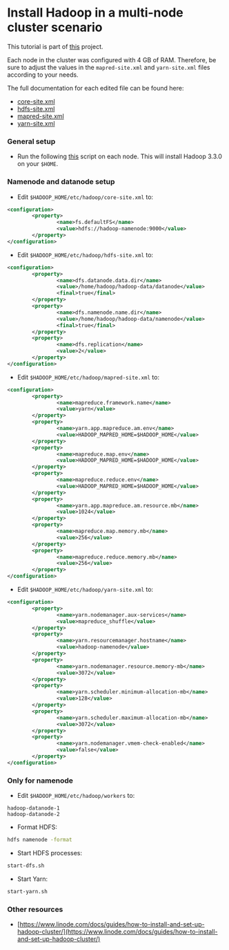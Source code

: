 # Install Hadoop in a multi-node cluster scenario

This tutorial is part of [this](https://github.com/claudioscheer/hadoop-hello-world) project.

Each node in the cluster was configured with 4 GB of RAM. Therefore, be sure to adjust the values in the `mapred-site.xml` and `yarn-site.xml` files according to your needs.

The full documentation for each edited file can be found here:

- [core-site.xml](https://hadoop.apache.org/docs/r3.3.0/hadoop-project-dist/hadoop-common/core-default.xml)
- [hdfs-site.xml](https://hadoop.apache.org/docs/r3.3.0/hadoop-project-dist/hadoop-hdfs/hdfs-default.xml)
- [mapred-site.xml](https://hadoop.apache.org/docs/r3.3.0/hadoop-mapreduce-client/hadoop-mapreduce-client-core/mapred-default.xml)
- [yarn-site.xml](https://hadoop.apache.org/docs/r3.3.0/hadoop-yarn/hadoop-yarn-common/yarn-default.xml)

### General setup

- Run the following [this](https://github.com/claudioscheer/hadoop-hello-world/blob/master/scripts/hadoop-base-setup.sh) script on each node. This will install Hadoop 3.3.0 on your `$HOME`.

### Namenode and datanode setup

- Edit `$HADOOP_HOME/etc/hadoop/core-site.xml` to:

```xml
<configuration>
        <property>
                <name>fs.defaultFS</name>
                <value>hdfs://hadoop-namenode:9000</value>
        </property>
</configuration>
```

- Edit `$HADOOP_HOME/etc/hadoop/hdfs-site.xml` to:

```xml
<configuration>
        <property>
                <name>dfs.datanode.data.dir</name>
                <value>/home/hadoop/hadoop-data/datanode</value>
                <final>true</final>
        </property>
        <property>
                <name>dfs.namenode.name.dir</name>
                <value>/home/hadoop/hadoop-data/namenode</value>
                <final>true</final>
        </property>
        <property>
                <name>dfs.replication</name>
                <value>2</value>
        </property>
</configuration>
```

- Edit `$HADOOP_HOME/etc/hadoop/mapred-site.xml` to:

```xml
<configuration>
        <property>
                <name>mapreduce.framework.name</name>
                <value>yarn</value>
        </property>
        <property>
                <name>yarn.app.mapreduce.am.env</name>
                <value>HADOOP_MAPRED_HOME=$HADOOP_HOME</value>
        </property>
        <property>
                <name>mapreduce.map.env</name>
                <value>HADOOP_MAPRED_HOME=$HADOOP_HOME</value>
        </property>
        <property>
                <name>mapreduce.reduce.env</name>
                <value>HADOOP_MAPRED_HOME=$HADOOP_HOME</value>
        </property>
        <property>
                <name>yarn.app.mapreduce.am.resource.mb</name>
                <value>1024</value>
        </property>
        <property>
                <name>mapreduce.map.memory.mb</name>
                <value>256</value>
        </property>
        <property>
                <name>mapreduce.reduce.memory.mb</name>
                <value>256</value>
        </property>
</configuration>
```

- Edit `$HADOOP_HOME/etc/hadoop/yarn-site.xml` to:

```xml
<configuration>
        <property>
                <name>yarn.nodemanager.aux-services</name>
                <value>mapreduce_shuffle</value>
        </property>
        <property>
                <name>yarn.resourcemanager.hostname</name>
                <value>hadoop-namenode</value>
        </property>
        <property>
                <name>yarn.nodemanager.resource.memory-mb</name>
                <value>3072</value>
        </property>
        <property>
                <name>yarn.scheduler.minimum-allocation-mb</name>
                <value>128</value>
        </property>
        <property>
                <name>yarn.scheduler.maximum-allocation-mb</name>
                <value>3072</value>
        </property>
        <property>
                <name>yarn.nodemanager.vmem-check-enabled</name>
                <value>false</value>
        </property>
</configuration>
```

### Only for namenode

- Edit `$HADOOP_HOME/etc/hadoop/workers` to:

```
hadoop-datanode-1
hadoop-datanode-2
```

- Format HDFS:

```bash
hdfs namenode -format
```

- Start HDFS processes:

```bash
start-dfs.sh
```

- Start Yarn:

```bash
start-yarn.sh
```

### Other resources

- [https://www.linode.com/docs/guides/how-to-install-and-set-up-hadoop-cluster/](https://www.linode.com/docs/guides/how-to-install-and-set-up-hadoop-cluster/)
